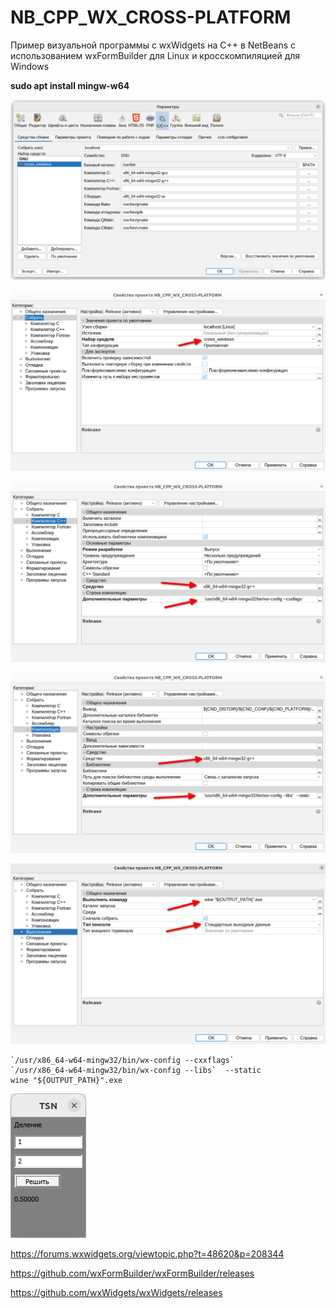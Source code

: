 # NB_CPP_WX_CROSS-PLATFORM
Пример визуальной программы с wxWidgets на C++ в NetBeans
с использованием wxFormBuilder для Linux и кросскомпиляцией для Windows

**sudo apt install mingw-w64**

![srcreenshot](screenshot.png)

![srcreenshot](screenshot1.png)

![srcreenshot](screenshot2.png)

![srcreenshot](screenshot3.png)

![srcreenshot](screenshot4.png)

```
`/usr/x86_64-w64-mingw32/bin/wx-config --cxxflags`
`/usr/x86_64-w64-mingw32/bin/wx-config --libs`  --static
wine "${OUTPUT_PATH}".exe
```

![srcreenshot](screenshot5.png)

https://forums.wxwidgets.org/viewtopic.php?t=48620&p=208344

https://github.com/wxFormBuilder/wxFormBuilder/releases

https://github.com/wxWidgets/wxWidgets/releases

